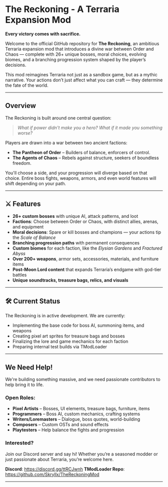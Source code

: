 #  The Reckoning - A Terraria Expansion Mod

**Every victory comes with sacrifice.**

Welcome to the official GitHub repository for **The Reckoning**, an ambitious Terraria expansion mod that introduces a divine war between Order and Chaos — complete with 26+ unique bosses, moral choices, evolving biomes, and a branching progression system shaped by the player’s decisions.

This mod reimagines Terraria not just as a sandbox game, but as a mythic narrative. Your actions don’t just affect what you can craft — they determine the fate of the world.

---

##  Overview

The Reckoning is built around one central question:
> *What if power didn't make you a hero? What if it made you something worse?*

Players are drawn into a war between two ancient factions:
- **The Pantheon of Order** – Builders of balance, enforcers of control.
- **The Agents of Chaos** – Rebels against structure, seekers of boundless freedom.

You'll choose a side, and your progression will diverge based on that choice. Entire boss fights, weapons, armors, and even world features will shift depending on your path.

---

## ⚔️ Features

- **26+ custom bosses** with unique AI, attack patterns, and loot
- **Factions**: Choose between Order or Chaos, with distinct allies, arenas, and equipment
- **Moral decisions**: Spare or kill bosses and champions — your actions tip the *Scale of Balance*
- **Branching progression paths** with permanent consequences
- **Custom biomes** for each faction, like the *Elysian Gardens* and *Fractured Abyss*
- **Over 200+ weapons**, armor sets, accessories, materials, and furniture items
- **Post-Moon Lord content** that expands Terraria’s endgame with god-tier battles
- **Unique soundtracks, treasure bags, relics, and visuals**

---

## 🛠️ Current Status

The Reckoning is in active development. We are currently:
- Implementing the base code for boss AI, summoning items, and weapons
- Creating pixel art sprites for treasure bags and bosses
- Finalizing the lore and game mechanics for each faction
- Preparing internal test builds via TModLoader

---

## We Need Help!

We're building something massive, and we need passionate contributors to help bring it to life.

### Open Roles:
- **Pixel Artists** – Bosses, UI elements, treasure bags, furniture, items
- **Programmers** – Boss AI, custom mechanics, crafting systems
- **Writers/Loremasters** – Dialogue, boss quotes, world-building
- **Composers** – Custom OSTs and sound effects
- **Playtesters** – Help balance the fights and progression

### Interested?
Join our Discord server and say hi! Whether you’re a seasoned modder or just passionate about Terraria, you’re welcome here.

 **Discord**: https://discord.gg/ttRCJwnh
 **TModLoader Repo**: https://github.com/Skryllx/TheReckoningMod

---
